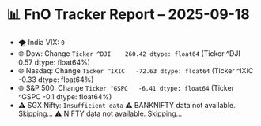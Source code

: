 # 📊 FnO Tracker Report – 2025-09-18
- 🌪️ India VIX: `0`
- 🌐 Dow: Change `Ticker
^DJI    260.42
dtype: float64` (Ticker
^DJI    0.57
dtype: float64%)
- 🌐 Nasdaq: Change `Ticker
^IXIC   -72.63
dtype: float64` (Ticker
^IXIC   -0.33
dtype: float64%)
- 🌐 S&P 500: Change `Ticker
^GSPC   -6.41
dtype: float64` (Ticker
^GSPC   -0.1
dtype: float64%)
- ⚠️ SGX Nifty: `Insufficient data`
⚠️ BANKNIFTY data not available. Skipping...
⚠️ NIFTY data not available. Skipping...